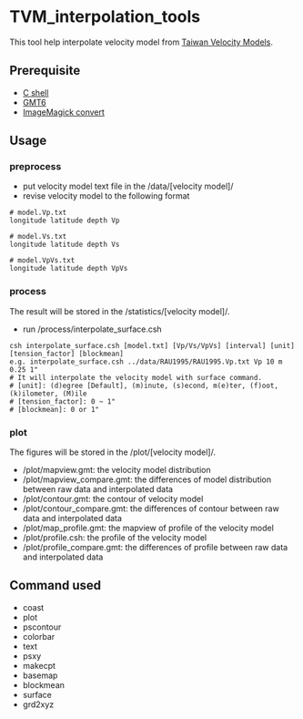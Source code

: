 # TVM_interpolation_tools
This tool help interpolate velocity model from [Taiwan Velocity Models](https://tecdc.earth.sinica.edu.tw/TWtomo/VerticalProfile.php).

## Prerequisite
- [C shell](https://help.sap.com/viewer/d1d04c0d65964a9b91589ae7afc1bd45/2020.0/en-US/dffd295dc2b0462ca9e265e32f30d940.html)
- [GMT6](https://github.com/GenericMappingTools/gmt)
- [ImageMagick convert](https://imagemagick.org/script/convert.php)

## Usage
### preprocess
- put velocity model text file in the /data/[velocity model]/
- revise velocity model to the following format
```
# model.Vp.txt
longitude latitude depth Vp

# model.Vs.txt
longitude latitude depth Vs

# model.VpVs.txt
longitude latitude depth VpVs
```
### process
The result will be stored in the /statistics/[velocity model]/.
- run /process/interpolate_surface.csh
```
csh interpolate_surface.csh [model.txt] [Vp/Vs/VpVs] [interval] [unit] [tension_factor] [blockmean]
e.g. interpolate_surface.csh ../data/RAU1995/RAU1995.Vp.txt Vp 10 m 0.25 1"
# It will interpolate the velocity model with surface command.
# [unit]: (d)egree [Default], (m)inute, (s)econd, m(e)ter, (f)oot, (k)ilometer, (M)ile
# [tension_factor]: 0 ~ 1"
# [blockmean]: 0 or 1"
```
### plot
The figures will be stored in the /plot/[velocity model]/.
- /plot/mapview.gmt: the velocity model distribution
- /plot/mapview_compare.gmt: the differences of model distribution between raw data and interpolated data
- /plot/contour.gmt: the contour of velocity model
- /plot/contour_compare.gmt: the differences of contour between raw data and interpolated data
- /plot/map_profile.gmt: the mapview of profile of the velocity model
- /plot/profile.csh: the profile of the velocity model
- /plot/profile_compare.gmt: the differences of profile between raw data and interpolated data

## Command used
- coast
- plot
- pscontour
- colorbar
- text
- psxy
- makecpt
- basemap
- blockmean
- surface
- grd2xyz